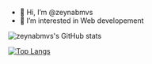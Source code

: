 - 👋 Hi, I’m @zeynabmvs
- 👀 I’m interested in Web developement 

![zeynabmvs's GitHub stats](https://github-readme-stats.vercel.app/api?username=zeynabmvs&show_icons=true&theme=radical)

[![Top Langs](https://github-readme-stats.vercel.app/api/top-langs/?username=zeynabmvs)](https://github.com/zeynabmvs/github-readme-stats)

<!---
zeynabmvs/zeynabmvs is a ✨ special ✨ repository because its `README.md` (this file) appears on your GitHub profile.
You can click the Preview link to take a look at your changes.
--->
